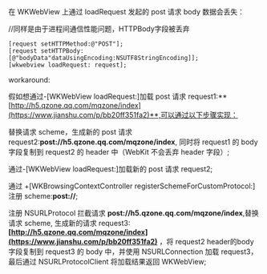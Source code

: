 在 WKWebView 上通过 loadRequest 发起的 post 请求 body 数据会丢失：

//同样是由于进程间通信性能问题，HTTPBody字段被丢弃

```objc
[request setHTTPMethod:@"POST"];
[request setHTTPBody:[@"bodyData"dataUsingEncoding:NSUTF8StringEncoding]];
[wkwebview loadRequest: request];
```

workaround:

假如想通过-[WKWebView loadRequest:]加载 post 请求 request1:**[http://h5.qzone.qq.com/mqzone/index](https://www.jianshu.com/p/bb20ff351fa2)**,可以通过以下步骤实现：

替换请求 scheme，生成新的 post 请求 request2:**post://h5.qzone.qq.com/mqzone/index**, 同时将 request1 的 body 字段复制到 request2 的 header 中（WebKit 不会丢弃 header 字段）;

通过-[WKWebView loadRequest:]加载新的 post 请求 request2;

通过 +[WKBrowsingContextController registerSchemeForCustomProtocol:]注册 scheme:**post://**;

注册 NSURLProtocol 拦截请求 **post://h5.qzone.qq.com/mqzone/index**,替换请求 scheme, 生成新的请求 request3:**[http://h5.qzone.qq.com/mqzone/index](https://www.jianshu.com/p/bb20ff351fa2)** ，将 request2 header的body 字段复制到 request3 的 body 中，并使用 NSURLConnection 加载 request3，最后通过 NSURLProtocolClient 将加载结果返回 WKWebView;
